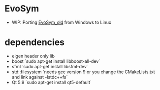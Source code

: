 # EvoSym
- WIP: Porting [EvoSym_old](https://github.com/Jakobimatrix/EvoSym_old) from Windows to Linux




# dependencies
- eigen
  header only lib
- boost
  ´sudo apt-get install libboost-all-dev´ 
- sfml
  ´sudo apt-get install libsfml-dev´
- std::filesystem
  ´needs gcc version 9 or you change the CMakeLists.txt and link against -lstdc++fs´
- Qt 5.9
  ´sudo apt-get install qt5-default´
